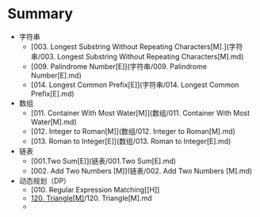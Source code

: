 # Summary
* 字符串
  * [003. Longest Substring Without Repeating Characters[M].](字符串/003. Longest Substring Without Repeating Characters[M].md)
  * [009. Palindrome Number[E]](字符串/009. Palindrome Number[E].md)
  * [014. Longest Common Prefix[E]](字符串/014. Longest Common Prefix[E].md)
* 数组
  * [011. Container With Most Water[M]](数组/011. Container With Most Water[M].md)
  * [012. Integer to Roman[M]](数组/012. Integer to Roman[M].md)
  * [013. Roman to Integer[E]](数组/013. Roman to Integer[E].md)
* 链表
  * [001.Two Sum[E]](链表/001.Two Sum[E].md)
  * [002. Add Two Numbers [M]](链表/002. Add Two Numbers [M].md)
* 动态规划（DP）
  * [010. Regular Expression Matching[[H]]
  * [120. Triangle[M]](动态规划（DP)/120. Triangle[M].md
  * 
